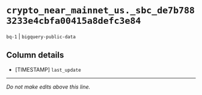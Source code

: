 # `crypto_near_mainnet_us._sbc_de7b7883233e4cbfa00415a8defc3e84`
`bq-1` | `bigquery-public-data`

## Column details
* [TIMESTAMP] `last_update`

-------------------------------------------------------------------------------
*Do not make edits above this line.*
